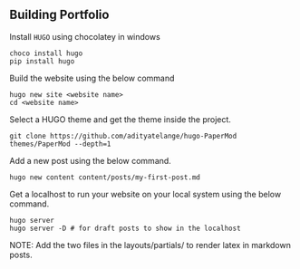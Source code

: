 ## Building Portfolio

Install `HUGO` using chocolatey in windows

```
choco install hugo
pip install hugo
```

Build the website using the below command

```
hugo new site <website name>
cd <website name>
```

Select a HUGO theme and get the theme inside the project.

```
git clone https://github.com/adityatelange/hugo-PaperMod themes/PaperMod --depth=1
```

Add a new post using the below command.

```
hugo new content content/posts/my-first-post.md
```

Get a localhost to run your website on your local system using the below command.

```
hugo server
hugo server -D # for draft posts to show in the localhost
```

NOTE: Add the two files in the layouts/partials/ to render latex in markdown posts.

<!-- TODO: Learn how hugo environment is structured. -->
